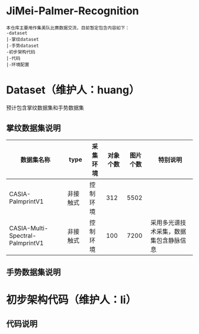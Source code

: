 # JiMei-Palmer-Recognition
    本仓库主要用作集美队比赛数据交流，目前暂定包含内容如下：
    -dataset
    |-掌纹dataset
    |-手势dataset
    -初步架构代码
    |-代码
    |-环境配置
# Dataset（维护人：huang）
预计包含掌纹数据集和手势数据集
## 掌纹数据集说明
| 数据集名称  | type | 采集环境 | 对象个数 | 图片个数 | 特别说明 |
| ------------- | ------------- | ------------- | ------------- | ------------- | ------------- |
| CASIA-PalmprintV1  | 非接触式  | 控制环境 | 312 | 5502 |  |
| CASIA-Multi-Spectral-PalmprintV1  | 非接触式  | 控制环境 | 100 | 7200 | 采用多光谱技术采集，数据集包含静脉信息 |
## 手势数据集说明
# 初步架构代码（维护人：li）
## 代码说明
